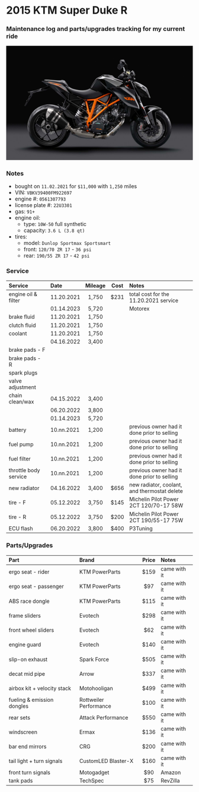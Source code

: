 # 2015 KTM Super Duke R


### Maintenance log and parts/upgrades tracking for my current ride

![](/pic.jpg)


### Notes
- bought on `11.02.2021` for `$11,000` with `1,250` miles
- VIN: `VBKV39400FM922697`
- engine #: `0561307793`
- license plate #: `22U3301`
- gas: `91+`
- engine oil:
  - type: `10W-50` full synthetic
  - capacity: `3.6 L (3.8 qt)`
- tires:
  - model: `Dunlop Sportmax Sportsmart`
  - front: `120/70 ZR 17` - `36 psi`
  - rear:  `190/55 ZR 17` - `42 psi`


### Service

| Service               | Date       | Mileage    | Cost       | Notes                                           |
| :-------------------- | :--------- | :--------: | :--------: | :---------------------------------------------- |
| engine oil & filter   | 11.20.2021 | 1,750      | $231       | total cost for the 11.20.2021 service           |
|                       | 01.14.2023 | 5,720      |            | Motorex                                         |
| brake fluid           | 11.20.2021 | 1,750      |            |                                                 |
| clutch fluid          | 11.20.2021 | 1,750      |            |                                                 |
| coolant               | 11.20.2021 | 1,750      |            |                                                 |
|                       | 04.16.2022 | 3,400      |            |                                                 |
| brake pads - F        |            |            |            |                                                 |
| brake pads - R        |            |            |            |                                                 |    
| spark plugs           |            |            |            |                                                 |
| valve adjustment      |            |            |            |                                                 |
| chain clean/wax       | 04.15.2022 | 3,400      |            |                                                 |
|                       | 06.20.2022 | 3,800      |            |                                                 |
|                       | 01.14.2023 | 5,720      |            |                                                 |
| battery               | 10.nn.2021 | 1,200      |            | previous owner had it done prior to selling     |
| fuel pump             | 10.nn.2021 | 1,200      |            | previous owner had it done prior to selling     |
| fuel filter           | 10.nn.2021 | 1,200      |            | previous owner had it done prior to selling     |
| throttle body service | 10.nn.2021 | 1,200      |            | previous owner had it done prior to selling     |
| new radiator          | 04.16.2022 | 3,400      | $656       | new radiator, coolant, and thermostat delete    |
| tire - F              | 05.12.2022 | 3,750      | $145       | Michelin Pilot Power 2CT 120/70-17 58W          |
| tire - R              | 05.12.2022 | 3,750      | $200       | Michelin Pilot Power 2CT 190/55-17 75W          |
| ECU flash             | 06.20.2022 | 3,800      | $400       | P3Tuning                                        |


### Parts/Upgrades

| Part                        | Brand                  | Price      | Notes            |
| :-------------------------- | :--------------------- | :--------: | :--------------- |
| ergo seat - rider           | KTM PowerParts         | $159       | came with it     |
| ergo seat - passenger       | KTM PowerParts         | $97        | came with it     |
| ABS race dongle             | KTM PowerParts         | $115       | came with it     |
| frame sliders               | Evotech                | $298       | came with it     |
| front wheel sliders         | Evotech                | $62        | came with it     |
| engine guard                | Evotech                | $140       | came with it     |
| slip-on exhaust             | Spark Force            | $505       | came with it     |
| decat mid pipe              | Arrow                  | $337       | came with it     |
| airbox kit + velocity stack | Motohooligan           | $499       | came with it     |
| fueling & emission dongles  | Rottweiler Performance | $100       | came with it     |
| rear sets                   | Attack Performance     | $550       | came with it     |
| windscreen                  | Ermax                  | $136       | came with it     |
| bar end mirrors             | CRG                    | $200       | came with it     |
| tail light + turn signals   | CustomLED Blaster-X    | $160       | came with it     |
| front turn signals          | Motogadget             | $90        | Amazon           |
| tank pads                   | TechSpec               | $75        | RevZilla         |
